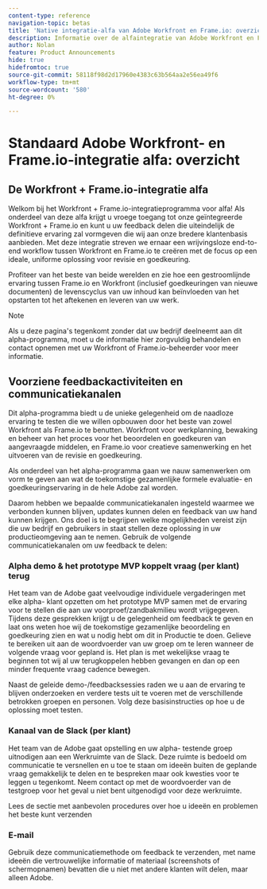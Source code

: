 ```yaml
---
content-type: reference
navigation-topic: betas
title: 'Native integratie-alfa van Adobe Workfront en Frame.io: overzicht'
description: Informatie over de alfaintegratie van Adobe Workfront en Frame.io
author: Nolan
feature: Product Announcements
hide: true
hidefromtoc: true
source-git-commit: 58118f98d2d17960e4383c63b564aa2e56ea49f6
workflow-type: tm+mt
source-wordcount: '580'
ht-degree: 0%

---
```



# Standaard Adobe Workfront- en Frame.io-integratie alfa: overzicht

## De Workfront + Frame.io-integratie alfa

Welkom bij het Workfront + Frame.io-integratieprogramma voor alfa! Als onderdeel van deze alfa krijgt u vroege toegang tot onze geïntegreerde Workfront + Frame.io en kunt u uw feedback delen die uiteindelijk de definitieve ervaring zal vormgeven die wij aan onze bredere klantenbasis aanbieden. Met deze integratie streven we ernaar een wrijvingsloze end-to-end workflow tussen Workfront en Frame.io te creëren met de focus op een ideale, uniforme oplossing voor revisie en goedkeuring.

Profiteer van het beste van beide werelden en zie hoe een gestroomlijnde ervaring tussen Frame.io en Workfront (inclusief goedkeuringen van nieuwe documenten) de levenscyclus van uw inhoud kan beïnvloeden van het opstarten tot het aftekenen en leveren van uw werk.

<!--
Learn more about 

This program and feedback participation activities: <link> 

The new experience and features and how you can test them: <link> 
-->

>[!NOTE]
>
>Als u deze pagina&#39;s tegenkomt zonder dat uw bedrijf deelneemt aan dit alpha-programma, moet u de informatie hier zorgvuldig behandelen en contact opnemen met uw Workfront of Frame.io-beheerder voor meer informatie.

## Voorziene feedbackactiviteiten en communicatiekanalen

Dit alpha-programma biedt u de unieke gelegenheid om de naadloze ervaring te testen die we willen opbouwen door het beste van zowel Workfront als Frame.io te benutten. Workfront voor werkplanning, bewaking en beheer van het proces voor het beoordelen en goedkeuren van aangevraagde middelen, en Frame.io voor creatieve samenwerking en het uitvoeren van de revisie en goedkeuring.

Als onderdeel van het alpha-programma gaan we nauw samenwerken om vorm te geven aan wat de toekomstige gezamenlijke formele evaluatie- en goedkeuringservaring in de hele Adobe zal worden.

Daarom hebben we bepaalde communicatiekanalen ingesteld waarmee we verbonden kunnen blijven, updates kunnen delen en feedback van uw hand kunnen krijgen. Ons doel is te begrijpen welke mogelijkheden vereist zijn die uw bedrijf en gebruikers in staat stellen deze oplossing in uw productieomgeving aan te nemen. Gebruik de volgende communicatiekanalen om uw feedback te delen:

### Alpha demo &amp; het prototype MVP koppelt vraag (per klant) terug

Het team van de Adobe gaat veelvoudige individuele vergaderingen met elke alpha- klant opzetten om het prototype MVP samen met de ervaring voor te stellen die aan uw voorproef/zandbakmilieu wordt vrijgegeven. Tijdens deze gesprekken krijgt u de gelegenheid om feedback te geven en laat ons weten hoe wij de toekomstige gezamenlijke beoordeling en goedkeuring zien en wat u nodig hebt om dit in Productie te doen. Gelieve te bereiken uit aan de woordvoerder van uw groep om te leren wanneer de volgende vraag voor gepland is. Het plan is met wekelijkse vraag te beginnen tot wij al uw terugkoppelen hebben gevangen en dan op een minder frequente vraag cadence bewegen.

Naast de geleide demo-/feedbacksessies raden we u aan de ervaring te blijven onderzoeken en verdere tests uit te voeren met de verschillende betrokken groepen en personen. Volg deze basisinstructies op hoe u de oplossing moet testen.

### Kanaal van de Slack (per klant)

Het team van de Adobe gaat opstelling en uw alpha- testende groep uitnodigen aan een Werkruimte van de Slack. Deze ruimte is bedoeld om communicatie te versnellen en u toe te staan om ideeën buiten de geplande vraag gemakkelijk te delen en te bespreken maar ook kwesties voor te leggen u tegenkomt. Neem contact op met de woordvoerder van de testgroep voor het geval u niet bent uitgenodigd voor deze werkruimte.

Lees de sectie met aanbevolen procedures over hoe u ideeën en problemen het beste kunt verzenden

### E-mail

Gebruik deze communicatiemethode om feedback te verzenden, met name ideeën die vertrouwelijke informatie of materiaal (screenshots of schermopnamen) bevatten die u niet met andere klanten wilt delen, maar alleen Adobe.


<!--
## Send feedback 

We value your input and believe that your perspective is crucial in helping us create the best experience possible. Because we're specifically looking at understanding what capabilities would be required to have you adopt the solution in Production, please   

Mention it during our regular demo/feedback calls 

Share it on our alpha program slack channel  

Or send it via e-mail to ossmann@adobe.com 

### How to best submit ideas 

Please try to give as much context as possible by describing 

The goal you want to achieve (aka "Job-to-be-done") 

the problem that keeps you from achieving this goal 

how a potential solution could look like 

Don't forget to include screenshots or screen recordings as well as examples to best describe your idea.  

## How to best submit issues / bugs 

In case you discover any issues or bugs please share them via our Slack channel so it's easier for the team to ask questions and have them resolved as soon as possible. 

Please try to give as much context as possible by answering the following questions: 

What did you expect to happen? 

What really happened? 

Steps to reproduce the issue?  

Please attach a screenshot if possible -->